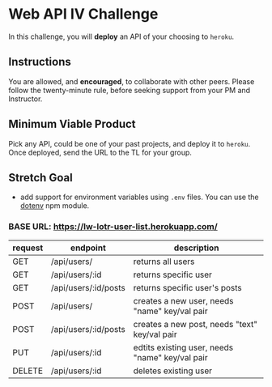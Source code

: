 # Web API IV Challenge

In this challenge, you will **deploy** an API of your choosing to `heroku`.

## Instructions

You are allowed, and **encouraged**, to collaborate with other peers. Please follow the twenty-minute rule, before seeking support from your PM and Instructor.

## Minimum Viable Product

Pick any API, could be one of your past projects, and deploy it to `heroku`. Once deployed, send the URL to the TL for your group.

## Stretch Goal

- add support for environment variables using `.env` files. You can use the [dotenv](https://www.npmjs.com/package/dotenv) npm module.


### BASE URL: https://lw-lotr-user-list.herokuapp.com/ 

| request | endpoint             | description                                     |
|---------|----------------------|-------------------------------------------------|
|   GET   | /api/users/          | returns all users                               |
|   GET   | /api/users/:id       | returns specific user                           |
|   GET   | /api/users/:id/posts | returns specific user's posts                   |
|   POST  | /api/users/          | creates a new user, needs "name" key/val pair   |
|   POST  | /api/users/:id/posts | creates a new post, needs "text" key/val pair   |
|   PUT   | /api/users/:id       | edtits existing user, needs "name" key/val pair |
|  DELETE | /api/users/:id       | deletes existing user                           |

